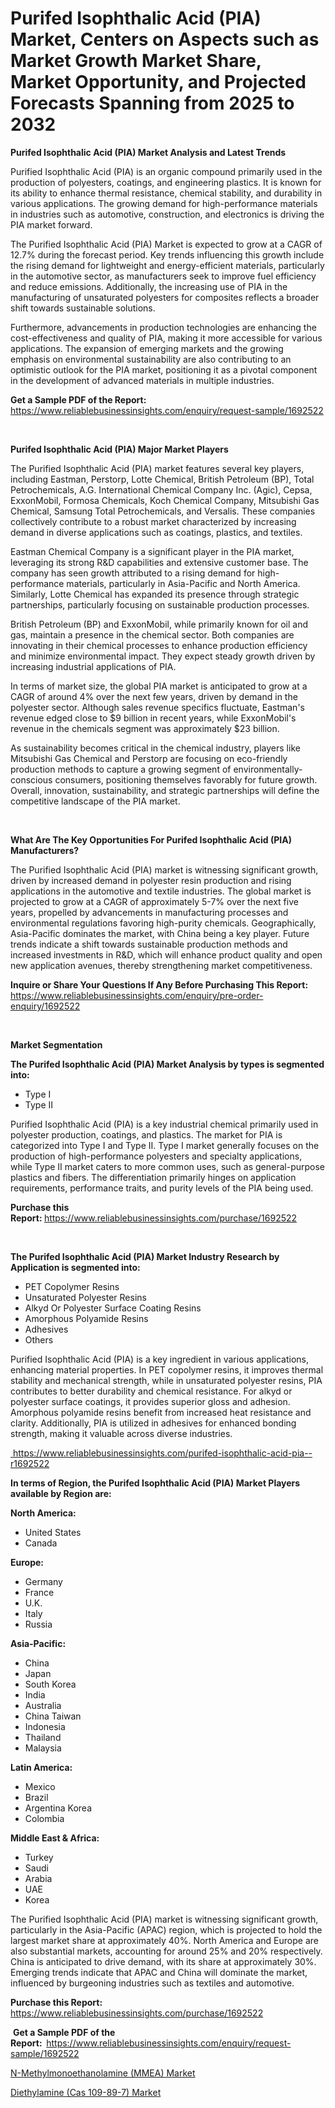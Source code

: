 <p><h1>Purifed Isophthalic Acid (PIA) Market, Centers on Aspects such as Market Growth Market Share, Market Opportunity, and Projected Forecasts Spanning from 2025 to 2032</h1></p><p><strong>Purifed Isophthalic Acid (PIA) Market Analysis and Latest Trends</strong></p>
<p><p>Purified Isophthalic Acid (PIA) is an organic compound primarily used in the production of polyesters, coatings, and engineering plastics. It is known for its ability to enhance thermal resistance, chemical stability, and durability in various applications. The growing demand for high-performance materials in industries such as automotive, construction, and electronics is driving the PIA market forward.</p><p>The Purified Isophthalic Acid (PIA) Market is expected to grow at a CAGR of 12.7% during the forecast period. Key trends influencing this growth include the rising demand for lightweight and energy-efficient materials, particularly in the automotive sector, as manufacturers seek to improve fuel efficiency and reduce emissions. Additionally, the increasing use of PIA in the manufacturing of unsaturated polyesters for composites reflects a broader shift towards sustainable solutions.</p><p>Furthermore, advancements in production technologies are enhancing the cost-effectiveness and quality of PIA, making it more accessible for various applications. The expansion of emerging markets and the growing emphasis on environmental sustainability are also contributing to an optimistic outlook for the PIA market, positioning it as a pivotal component in the development of advanced materials in multiple industries.</p></p>
<p><strong>Get a Sample PDF of the Report:&nbsp;</strong> <a href="https://www.reliablebusinessinsights.com/enquiry/request-sample/1692522?utm_campaign=57&utm_medium=2&utm_source=Github&utm_content=ia&utm_term=08012025&utm_id=purifed-isophthalic-acid-pia">https://www.reliablebusinessinsights.com/enquiry/request-sample/1692522</a></p>
<p>&nbsp;</p>
<p><strong>Purifed Isophthalic Acid (PIA) Major Market Players</strong></p>
<p><p>The Purified Isophthalic Acid (PIA) market features several key players, including Eastman, Perstorp, Lotte Chemical, British Petroleum (BP), Total Petrochemicals, A.G. International Chemical Company Inc. (Agic), Cepsa, ExxonMobil, Formosa Chemicals, Koch Chemical Company, Mitsubishi Gas Chemical, Samsung Total Petrochemicals, and Versalis. These companies collectively contribute to a robust market characterized by increasing demand in diverse applications such as coatings, plastics, and textiles.</p><p>Eastman Chemical Company is a significant player in the PIA market, leveraging its strong R&D capabilities and extensive customer base. The company has seen growth attributed to a rising demand for high-performance materials, particularly in Asia-Pacific and North America. Similarly, Lotte Chemical has expanded its presence through strategic partnerships, particularly focusing on sustainable production processes. </p><p>British Petroleum (BP) and ExxonMobil, while primarily known for oil and gas, maintain a presence in the chemical sector. Both companies are innovating in their chemical processes to enhance production efficiency and minimize environmental impact. They expect steady growth driven by increasing industrial applications of PIA.</p><p>In terms of market size, the global PIA market is anticipated to grow at a CAGR of around 4% over the next few years, driven by demand in the polyester sector. Although sales revenue specifics fluctuate, Eastman's revenue edged close to $9 billion in recent years, while ExxonMobil's revenue in the chemicals segment was approximately $23 billion. </p><p>As sustainability becomes critical in the chemical industry, players like Mitsubishi Gas Chemical and Perstorp are focusing on eco-friendly production methods to capture a growing segment of environmentally-conscious consumers, positioning themselves favorably for future growth. Overall, innovation, sustainability, and strategic partnerships will define the competitive landscape of the PIA market.</p></p>
<p>&nbsp;</p>
<p><strong>What Are The Key Opportunities For Purifed Isophthalic Acid (PIA) Manufacturers?</strong></p>
<p><p>The Purified Isophthalic Acid (PIA) market is witnessing significant growth, driven by increased demand in polyester resin production and rising applications in the automotive and textile industries. The global market is projected to grow at a CAGR of approximately 5-7% over the next five years, propelled by advancements in manufacturing processes and environmental regulations favoring high-purity chemicals. Geographically, Asia-Pacific dominates the market, with China being a key player. Future trends indicate a shift towards sustainable production methods and increased investments in R&D, which will enhance product quality and open new application avenues, thereby strengthening market competitiveness.</p></p>
<p><strong>Inquire or Share Your Questions If Any Before Purchasing This Report:</strong> <a href="https://www.reliablebusinessinsights.com/enquiry/pre-order-enquiry/1692522?utm_campaign=57&utm_medium=2&utm_source=Github&utm_content=ia&utm_term=08012025&utm_id=purifed-isophthalic-acid-pia">https://www.reliablebusinessinsights.com/enquiry/pre-order-enquiry/1692522</a></p>
<p>&nbsp;</p>
<p><strong>Market Segmentation</strong></p>
<p><strong>The Purifed Isophthalic Acid (PIA) Market Analysis by types is segmented into:</strong></p>
<p><ul><li>Type I</li><li>Type II</li></ul></p>
<p><p>Purified Isophthalic Acid (PIA) is a key industrial chemical primarily used in polyester production, coatings, and plastics. The market for PIA is categorized into Type I and Type II. Type I market generally focuses on the production of high-performance polyesters and specialty applications, while Type II market caters to more common uses, such as general-purpose plastics and fibers. The differentiation primarily hinges on application requirements, performance traits, and purity levels of the PIA being used.</p></p>
<p><strong>Purchase this Report:&nbsp;</strong><a href="https://www.reliablebusinessinsights.com/purchase/1692522?utm_campaign=57&utm_medium=2&utm_source=Github&utm_content=ia&utm_term=08012025&utm_id=purifed-isophthalic-acid-pia">https://www.reliablebusinessinsights.com/purchase/1692522</a></p>
<p>&nbsp;</p>
<p><strong>The Purifed Isophthalic Acid (PIA) Market Industry Research by Application is segmented into:</strong></p>
<p><ul><li>PET Copolymer Resins</li><li>Unsaturated Polyester Resins</li><li>Alkyd Or Polyester Surface Coating Resins</li><li>Amorphous Polyamide Resins</li><li>Adhesives</li><li>Others</li></ul></p>
<p><p>Purified Isophthalic Acid (PIA) is a key ingredient in various applications, enhancing material properties. In PET copolymer resins, it improves thermal stability and mechanical strength, while in unsaturated polyester resins, PIA contributes to better durability and chemical resistance. For alkyd or polyester surface coatings, it provides superior gloss and adhesion. Amorphous polyamide resins benefit from increased heat resistance and clarity. Additionally, PIA is utilized in adhesives for enhanced bonding strength, making it valuable across diverse industries.</p></p>
<p><a href="https://www.reliablebusinessinsights.com/purifed-isophthalic-acid-pia--r1692522?utm_campaign=57&utm_medium=2&utm_source=Github&utm_content=ia&utm_term=08012025&utm_id=purifed-isophthalic-acid-pia">&nbsp;https://www.reliablebusinessinsights.com/purifed-isophthalic-acid-pia--r1692522</a></p>
<p><strong>In terms of Region, the Purifed Isophthalic Acid (PIA) Market Players available by Region are:</strong></p>
<p>
    <p> <strong> North America: </strong>
        <ul>
            <li>United States</li>
            <li>Canada</li>
        </ul>
        </p> 
    <p> <strong> Europe: </strong>
        <ul>
            <li>Germany</li>
            <li>France</li>
            <li>U.K.</li>
            <li>Italy</li>
            <li>Russia</li>
        </ul>
        </p> 
    <p> <strong> Asia-Pacific: </strong>
        <ul>
            <li>China</li>
            <li>Japan</li>
            <li>South Korea</li>
            <li>India</li>
            <li>Australia</li>
            <li>China Taiwan</li>
            <li>Indonesia</li>
            <li>Thailand</li>
            <li>Malaysia</li>
        </ul>
        </p> 
    <p> <strong> Latin America: </strong>
        <ul>
            <li>Mexico</li>
            <li>Brazil</li>
            <li>Argentina Korea</li>
            <li>Colombia</li>
        </ul>
        </p> 
    <p> <strong> Middle East & Africa: </strong>
        <ul>
            <li>Turkey</li>
            <li>Saudi</li>
            <li>Arabia</li>
            <li>UAE</li>
            <li>Korea</li>
        </ul>
    </p>
    </p>
<p><p>The Purified Isophthalic Acid (PIA) market is witnessing significant growth, particularly in the Asia-Pacific (APAC) region, which is projected to hold the largest market share at approximately 40%. North America and Europe are also substantial markets, accounting for around 25% and 20% respectively. China is anticipated to drive demand, with its share at approximately 30%. Emerging trends indicate that APAC and China will dominate the market, influenced by burgeoning industries such as textiles and automotive.</p></p>
<p><strong>Purchase this Report: </strong><a href="https://www.reliablebusinessinsights.com/purchase/1692522?utm_campaign=57&utm_medium=2&utm_source=Github&utm_content=ia&utm_term=08012025&utm_id=purifed-isophthalic-acid-pia">https://www.reliablebusinessinsights.com/purchase/1692522</a></p>
<p>&nbsp;<strong>Get a Sample PDF of the Report:&nbsp;&nbsp;</strong><a href="https://www.reliablebusinessinsights.com/enquiry/request-sample/1692522?utm_campaign=57&utm_medium=2&utm_source=Github&utm_content=ia&utm_term=08012025&utm_id=purifed-isophthalic-acid-pia">https://www.reliablebusinessinsights.com/enquiry/request-sample/1692522</a></p>
<p><strong></strong></p>
<p><p><a href="https://github.com/bolalfredia7777/Market-Research-Report-List-1/blob/main/n-methylmonoethanolamine-mmea-market.md?utm_campaign=57&utm_medium=2&utm_source=Github&utm_content=ia&utm_term=08012025&utm_id=purifed-isophthalic-acid-pia">N-Methylmonoethanolamine (MMEA) Market</a></p><p><a href="https://github.com/ccreola81/Market-Research-Report-List-1/blob/main/diethylamine-cas-109-89-7-market.md?utm_campaign=57&utm_medium=2&utm_source=Github&utm_content=ia&utm_term=08012025&utm_id=purifed-isophthalic-acid-pia">Diethylamine (Cas 109-89-7) Market</a></p></p>